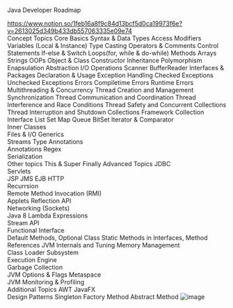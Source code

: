 Java Developer Roadmap		

https://www.notion.so/1feb16a8f9c84d13bcf5d0ca19973f6e?v=2613025d349b433db557063335e09e74		
Concept		Topics
Core	Basics	Syntax & Data Types
		Access  Modifiers
		Variables (Local & Instance)
		Type Casting
		Operators & Comments
	Control Statements	If-else & Switch
		Loops(for, while & do-while)
	Methods	
	Arrays	
	Strings	
	OOPs	Object & Class
		Constructor
		Inheritance
		Polymorphism
		Enapsulation
		Abstraction
	I/O Operations	Scanner
		BufferReader
	Interfaces & Packages	Declaration & Usage
	Exception Handling	Checked Exceptions
		Unchecked Exceptions
	Errors	Compiletime Errors
		Runtime Errors
	Multithreading & Concurrency	Thread Creation and Management
		Synchronization
		Thread Communication and Coordination
		Thread Interference and Race Conditions
		Thread Safety and Concurrent Collections
		Thread Interruption and Shutdown
	Collections Framework	Collection Interface
		List
		Set
		Map
		Queue
		BitSet
	Iterator & Comparator	
	Inner Classes	
	Files & I/O	
	Generics	
	Streams	
	Type Annotations	
	Annotations	
	Regex	
	Serialization	
	Other topics	This & Super
		Finally
Advanced Topics	JDBC	
	Servlets	
	JSP	
	JMS	
	EJB	
	HTTP	
	Recurrsion	
	Remote Method Invocation (RMI)	
	Applets	
	Reflection API	
	Networking (Sockets)	
Java 8	Lambda Expressions	
	Stream API	
	Functional Interface	
	Default Methods, Optional Class	
	Static Methods in Interfaces, Method References	
JVM Internals and Tuning	Memory Management	
	Class Loader Subsystem	
	Execution Engine	
	Garbage Collection	
	JVM Options & Flags	
	Metaspace	
	JVM Monitoring & Profiling	
Additional Topics	AWT	
	JavaFX	
	Design Patterns	Singleton
		Factory Method
		Abstract Method
![image](https://github.com/SravanKondeti/Java-Roadmap/assets/131296571/01bcbd7b-03a2-467d-ac69-d8a1c631c281)
